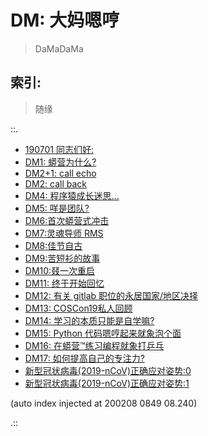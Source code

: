 # DM: 大妈嗯哼
> DaMaDaMa

## 索引:
> 随缘

::.

- [ 190701 同志们好:](190701-DM0.md)
- [ DM1: 蟒营为什么?](190702-DM1.md)
- [ DM2+1: call echo](190709-DM2-links.md)
- [ DM2: call back](190709-DM2.md)
- [ DM4: 程序猿成长迷思...](190725-DM4-coder-how2-growup.md)
- [ DM5: 咩是团队?](190822-what-is-team.md)
- [ DM6:首次蟒营式冲击](190905-1st101camp.md)
- [ DM7:灵魂导师 RMS](190910-rms-soul-master.md)
- [ DM8:佳节自古](190913-single-moon.md)
- [ DM9:苦短衫的故事](190914-teestory.md)
- [ DM10:叕一次重启](191012-rerestart.md)
- [ DM11: 终于开始回忆](191022-pycon19nn.md)
- [ DM12: 有关 gitlab 职位的永居国家/地区决择](191106-gitlab-5555.md)
- [ DM13: COSCon19私人回顾](191108-coscon19-sh-review.md)
- [ DM14: 学习的本质只能是自学嘛?](191219-DM14-wtf-101camp-self-tech.md)
- [ DM15: Python 代码嗯哼起来就象泡个面](191219-DM15-IMHO-instant-noodles.md)
- [ DM16: 在蟒营™练习编程就象打乒乓](191220-DM16-IMHO-bing-pang-now.md)
- [ DM17: 如何提高自己的专注力?](200205-DM17-IMHO-devoted.md)
- [ 新型冠状病毒(2019-nCoV)正确应对姿势:0](200205-DM18-IMHO-2019-nCoV-0.md)
- [ 新型冠状病毒(2019-nCoV)正确应对姿势:1](200206-DM19-IMHO-2019-nCoV-1.md)

(auto index injected at 200208 0849 08.240) 

.::



